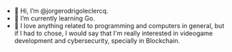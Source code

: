 - 👋 Hi, I’m @jorgerodrigoleclercq.
- 🌱 I’m currently learning Go.
- 💞 I love anything related to programming and computers in general, but if I had to chose, I would say that I'm really interested in videogame development and cybersecurity, specially in Blockchain. 
<!---
JorgeRodrigoLeclercq/JorgeRodrigoLeclercq is a ✨ special ✨ repository because its `README.md` (this file) appears on your GitHub profile.
You can click the Preview link to take a look at your changes.
--->
